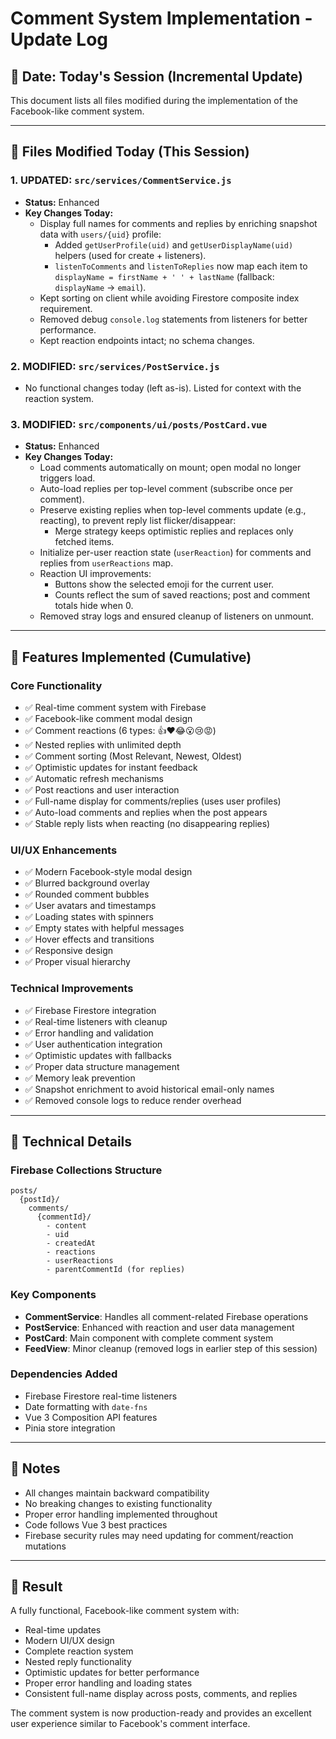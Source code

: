 # Comment System Implementation - Update Log

## 📅 Date: Today's Session (Incremental Update)

This document lists all files modified during the implementation of the Facebook-like comment system.

---

## 📁 Files Modified Today (This Session)

### 1. **UPDATED: `src/services/CommentService.js`**
- **Status:** Enhanced
- **Key Changes Today:**
  - Display full names for comments and replies by enriching snapshot data with `users/{uid}` profile:
    - Added `getUserProfile(uid)` and `getUserDisplayName(uid)` helpers (used for create + listeners).
    - `listenToComments` and `listenToReplies` now map each item to `displayName = firstName + ' ' + lastName` (fallback: `displayName` → `email`).
  - Kept sorting on client while avoiding Firestore composite index requirement.
  - Removed debug `console.log` statements from listeners for better performance.
  - Kept reaction endpoints intact; no schema changes.

### 2. **MODIFIED: `src/services/PostService.js`**
- No functional changes today (left as-is). Listed for context with the reaction system.

### 3. **MODIFIED: `src/components/ui/posts/PostCard.vue`**
- **Status:** Enhanced
- **Key Changes Today:**
  - Load comments automatically on mount; open modal no longer triggers load.
  - Auto-load replies per top-level comment (subscribe once per comment).
  - Preserve existing replies when top-level comments update (e.g., reacting), to prevent reply list flicker/disappear:
    - Merge strategy keeps optimistic replies and replaces only fetched items.
  - Initialize per-user reaction state (`userReaction`) for comments and replies from `userReactions` map.
  - Reaction UI improvements:
    - Buttons show the selected emoji for the current user.
    - Counts reflect the sum of saved reactions; post and comment totals hide when 0.
  - Removed stray logs and ensured cleanup of listeners on unmount.

---

## 🚀 Features Implemented (Cumulative)

### Core Functionality
- ✅ Real-time comment system with Firebase
- ✅ Facebook-like comment modal design
- ✅ Comment reactions (6 types: 👍❤️😂😮😢😡)
- ✅ Nested replies with unlimited depth
- ✅ Comment sorting (Most Relevant, Newest, Oldest)
- ✅ Optimistic updates for instant feedback
- ✅ Automatic refresh mechanisms
- ✅ Post reactions and user interaction
 - ✅ Full-name display for comments/replies (uses user profiles)
 - ✅ Auto-load comments and replies when the post appears
 - ✅ Stable reply lists when reacting (no disappearing replies)

### UI/UX Enhancements
- ✅ Modern Facebook-style modal design
- ✅ Blurred background overlay
- ✅ Rounded comment bubbles
- ✅ User avatars and timestamps
- ✅ Loading states with spinners
- ✅ Empty states with helpful messages
- ✅ Hover effects and transitions
- ✅ Responsive design
- ✅ Proper visual hierarchy

### Technical Improvements
- ✅ Firebase Firestore integration
- ✅ Real-time listeners with cleanup
- ✅ Error handling and validation
- ✅ User authentication integration
- ✅ Optimistic updates with fallbacks
- ✅ Proper data structure management
- ✅ Memory leak prevention
 - ✅ Snapshot enrichment to avoid historical email-only names
 - ✅ Removed console logs to reduce render overhead

---

## 🔧 Technical Details

### Firebase Collections Structure
```
posts/
  {postId}/
    comments/
      {commentId}/
        - content
        - uid
        - createdAt
        - reactions
        - userReactions
        - parentCommentId (for replies)
```

### Key Components
- **CommentService**: Handles all comment-related Firebase operations
- **PostService**: Enhanced with reaction and user data management
- **PostCard**: Main component with complete comment system
 - **FeedView**: Minor cleanup (removed logs in earlier step of this session)

### Dependencies Added
- Firebase Firestore real-time listeners
- Date formatting with `date-fns`
- Vue 3 Composition API features
- Pinia store integration

---

## 📝 Notes

- All changes maintain backward compatibility
- No breaking changes to existing functionality
- Proper error handling implemented throughout
- Code follows Vue 3 best practices
- Firebase security rules may need updating for comment/reaction mutations

---

## 🎯 Result

A fully functional, Facebook-like comment system with:
- Real-time updates
- Modern UI/UX design
- Complete reaction system
- Nested reply functionality
- Optimistic updates for better performance
- Proper error handling and loading states
 - Consistent full-name display across posts, comments, and replies

The comment system is now production-ready and provides an excellent user experience similar to Facebook's comment interface.
